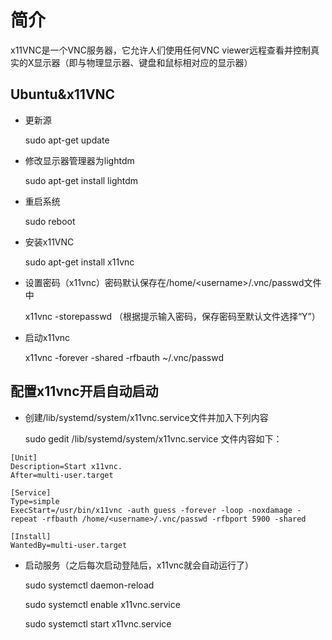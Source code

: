 # 简介

x11VNC是一个VNC服务器，它允许人们使用任何VNC viewer远程查看并控制真实的X显示器（即与物理显示器、键盘和鼠标相对应的显示器）

## Ubuntu&x11VNC

* 更新源

    sudo apt-get update

* 修改显示器管理器为lightdm

    sudo apt-get install lightdm

* 重启系统

    sudo reboot

* 安装x11VNC

    sudo apt-get install x11vnc

* 设置密码（x11vnc）密码默认保存在/home/\<username\>/.vnc/passwd文件中

    x11vnc -storepasswd （根据提示输入密码，保存密码至默认文件选择“Y”）

* 启动x11vnc

    x11vnc -forever -shared -rfbauth ~/.vnc/passwd

## 配置x11vnc开启自动启动

* 创建/lib/systemd/system/x11vnc.service文件并加入下列内容

    sudo gedit /lib/systemd/system/x11vnc.service
文件内容如下：

```
[Unit]
Description=Start x11vnc.
After=multi-user.target

[Service]
Type=simple
ExecStart=/usr/bin/x11vnc -auth guess -forever -loop -noxdamage -repeat -rfbauth /home/<username>/.vnc/passwd -rfbport 5900 -shared 

[Install]
WantedBy=multi-user.target
```

* 启动服务（之后每次启动登陆后，x11vnc就会自动运行了）

    sudo systemctl daemon-reload

    sudo systemctl enable x11vnc.service

    sudo systemctl start x11vnc.service
